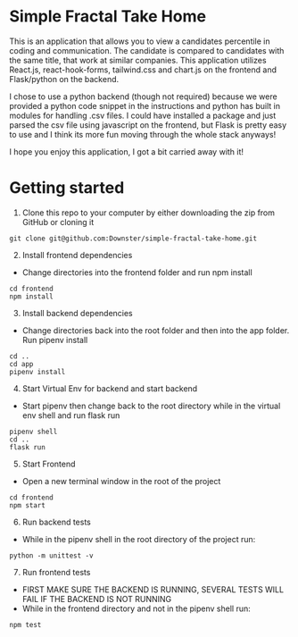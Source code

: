 # Simple Fractal Take Home

This is an application that allows you to view a candidates percentile in coding and communication.
The candidate is compared to candidates with the same title, that work at similar companies. This application utilizes React.js, react-hook-forms, tailwind.css and chart.js on the frontend and Flask/python on the backend. 

I chose to use a python backend (though not required) because we were provided a python code snippet in the instructions and python has built in modules for handling .csv files. I could have installed a package and just parsed the csv file using javascript on the frontend, but Flask is pretty easy to use and I think its more fun moving through the whole stack anyways!

I hope you enjoy this application, I got a bit carried away with it!

# Getting started

1) Clone this repo to your computer by either downloading the zip from GitHub or cloning it
``` 
git clone git@github.com:Downster/simple-fractal-take-home.git 
```


2) Install frontend dependencies
* Change directories into the frontend folder and run npm install
``` 
cd frontend 
npm install
```
3) Install backend dependencies
* Change directories back into the root folder and then into the app folder. Run pipenv install
```
cd ..
cd app
pipenv install
```

4) Start Virtual Env for backend and start backend
* Start pipenv then change back to the root directory while in the virtual env shell and run flask run
```
pipenv shell
cd ..
flask run
```

5) Start Frontend
* Open a new terminal window in the root of the project
```
cd frontend
npm start
```

6) Run backend tests
* While in the pipenv shell in the root directory of the project run:
```
python -m unittest -v
```

7) Run frontend tests
* FIRST MAKE SURE THE BACKEND IS RUNNING, SEVERAL TESTS WILL FAIL IF THE BACKEND IS NOT RUNNING
* While in the frontend directory and not in the pipenv shell run:
```
npm test
```



